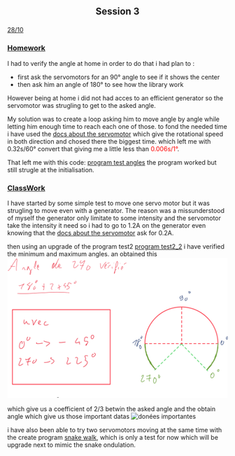 ## <p align=center> Session 3
<ins>28/10</ins>

### <ins>Homework</ins>

I had to verify the angle at home in order to do that i had plan to :
- first ask the servomotors for an 90° angle to see if it shows the center
- then ask him an angle of 180° to see how the library work 

However being at home i did not had acces to an efficient generator so the servomotor was strugling to get to the asked angle.

My solution was to create a loop asking him to move angle by angle while letting him enough time to reach each one of those.
to fond the needed time i have used the [docs about the servomotor](https://fr.aliexpress.com/item/4000538643378.html?spm=a2g0o.productlist.0.0.153e77cbeRq38s&algo_pvid=f97120ce-80fe-4de0-9400-19d6e2d7d48e&algo_exp_id=f97120ce-80fe-4de0-9400-19d6e2d7d48e-37&pdp_ext_f=%7B%22sku_id%22%3A%2210000002764012600%22%7D&pdp_npi=2%40dis%21EUR%2124.62%2110.36%21%21%21%21%21%402100bddf16660742684322015e0f70%2110000002764012600%21sea&curPageLogUid=97oB1ft9vDh0) which give the rotational speed in both direction and chosed there the biggest time.
which left me with 0.32s/60° convert that giving me a little less than <span style="color:red">0.006s/1°</span>.

That left me with this code:
 [program test angles](https://github.com/YOUSSNDR/PolySnake/blob/main/programmes/servomoteurs/test_angles/test_angles2/test_angles2.ino)
 the program worked but still strugle at the initialisation.

### <ins>ClassWork</ins>

I have started by some simple test to move one servo motor but it was strugling to move even with a generator.
The reason was a missunderstood of myself the generator only limitate to some intensity and the servomotor take the intensity it need so  i had to go to 1.2A on the generator even knowing that the [docs about the servomotor](https://fr.aliexpress.com/item/4000538643378.html?spm=a2g0o.productlist.0.0.153e77cbeRq38s&algo_pvid=f97120ce-80fe-4de0-9400-19d6e2d7d48e&algo_exp_id=f97120ce-80fe-4de0-9400-19d6e2d7d48e-37&pdp_ext_f=%7B%22sku_id%22%3A%2210000002764012600%22%7D&pdp_npi=2%40dis%21EUR%2124.62%2110.36%21%21%21%21%21%402100bddf16660742684322015e0f70%2110000002764012600%21sea&curPageLogUid=97oB1ft9vDh0) ask for 0.2A.

then using an upgrade of the program test2 [program test2_2](https://github.com/YOUSSNDR/PolySnake/blob/main/programmes/servomoteurs/test2/test2_2.ino) i have verified the minimum and maximum angles. an obtained this ![Rotation du servo](https://github.com/YOUSSNDR/PolySnake/blob/main/Rapports/images%20younousse/rotation%20du%20servo.png?raw=true)

which give us a <span style="clor:red">coefficient of 2/3</span> betwin the asked angle and the obtain angle which give us those important datas ![donées importantes](https://github.com/YOUSSNDR/PolySnake/blob/main/Rapports/images%20younousse/don%C3%A9es%20importantes.png?raw=true)

i have also been able to try two servomotors moving at the same time with the create program [snake walk](https://github.com/YOUSSNDR/PolySnake/blob/main/programmes/servomoteurs/snake%20walk/snake%20walk.ino),
which is only a test for now which will be upgrade next to mimic the snake ondulation.